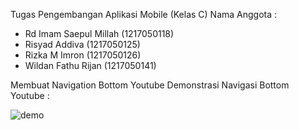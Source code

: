 Tugas Pengembangan Aplikasi Mobile (Kelas C)
Nama Anggota : 
- Rd Imam Saepul Millah (1217050118)
- Risyad Addiva (1217050125)
- Rizka M Imron (1217050126)
- Wildan Fathu Rijan (1217050141)

Membuat Navigation Bottom Youtube
Demonstrasi Navigasi Bottom Youtube :

![demo](https://github.com/Rdimamsaepulmillah/BottomNavigationYoutube/assets/94942875/d5bc32f1-d714-4cba-8f46-b482c562e0b6)
